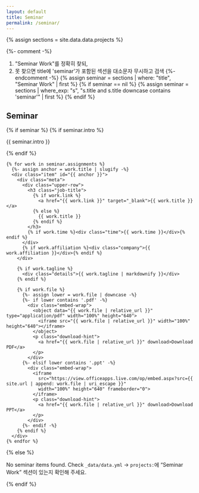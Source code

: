 ```yaml
---
layout: default
title: Seminar
permalink: /seminar/
---
```


{% assign sections = site.data.data.projects %}

{%- comment -%}
1) "Seminar Work"를 정확히 찾되,
2) 못 찾으면 title에 'seminar'가 포함된 섹션을 대소문자 무시하고 검색
{%- endcomment -%}
{% assign seminar = sections | where: "title", "Seminar Work" | first %}
{% if seminar == nil %}
  {% assign seminar = sections | where_exp: "s", "s.title and s.title downcase contains 'seminar'" | first %}
{% endif %}

<section class="section seminar-section">
  <h2 class="section-title">
    <span class="fa-stack fa-xs">
      <i class="fas fa-circle fa-stack-2x"></i>
      <i class="fas fa-chalkboard-teacher fa-stack-1x fa-inverse"></i>
    </span>
    Seminar
  </h2>

  {% if seminar %}
    {% if seminar.intro %}
      <div class="intro"><p>{{ seminar.intro }}</p></div>
    {% endif %}

    {% for work in seminar.assignments %}
      {%- assign anchor = work.title | slugify -%}
      <div class="item" id="{{ anchor }}">
        <div class="meta">
          <div class="upper-row">
            <h3 class="job-title">
              {% if work.link %}
                <a href="{{ work.link }}" target="_blank">{{ work.title }}</a>
              {% else %}
                {{ work.title }}
              {% endif %}
            </h3>
            {% if work.time %}<div class="time">{{ work.time }}</div>{% endif %}
          </div>
          {% if work.affiliation %}<div class="company">{{ work.affiliation }}</div>{% endif %}
        </div>

        {% if work.tagline %}
          <div class="details">{{ work.tagline | markdownify }}</div>
        {% endif %}

        {% if work.file %}
          {%- assign lower = work.file | downcase -%}
          {%- if lower contains '.pdf' -%}
            <div class="embed-wrap">
              <object data="{{ work.file | relative_url }}" type="application/pdf" width="100%" height="640">
                <iframe src="{{ work.file | relative_url }}" width="100%" height="640"></iframe>
              </object>
              <p class="download-hint">
                <a href="{{ work.file | relative_url }}" download>Download PDF</a>
              </p>
            </div>
          {%- elsif lower contains '.ppt' -%}
            <div class="embed-wrap">
              <iframe
                src="https://view.officeapps.live.com/op/embed.aspx?src={{ site.url | append: work.file | uri_escape }}"
                width="100%" height="640" frameborder="0">
              </iframe>
              <p class="download-hint">
                <a href="{{ work.file | relative_url }}" download>Download PPT</a>
              </p>
            </div>
          {%- endif -%}
        {% endif %}
      </div>
    {% endfor %}
  {% else %}
    <p>No seminar items found. Check <code>_data/data.yml</code> → <code>projects:</code>에 “Seminar Work” 섹션이 있는지 확인해 주세요.</p>
  {% endif %}
</section>
